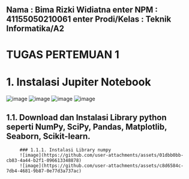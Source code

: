 **Nama         : Bima Rizki Widiatna** enter
**NPM		      : 41155050210061** enter
**Prodi/Kelas	: Teknik Informatika/A2**
---
# TUGAS PERTEMUAN 1

# 1.	Instalasi Jupiter Notebook
   ![image](https://github.com/user-attachments/assets/4ee974b0-3577-4ee1-83b1-d7cc716b53bc)
  	![image](https://github.com/user-attachments/assets/c962476f-f062-476e-8b46-c3f08f1f8a59)
  	![image](https://github.com/user-attachments/assets/98bae533-ba97-4099-9008-298d08fa57f5)
  	![image](https://github.com/user-attachments/assets/8d94bf9e-d896-4477-8818-885b75a4521a)
  	
## 1.1.	Download dan Instalasi Library python seperti NumPy, SciPy, Pandas, Matplotlib, Seaborn, Scikit-learn.
         ### 1.1.1.	Instalasi Library numpy
         ![image](https://github.com/user-attachments/assets/01dbb0bb-cb83-4a44-b2f1-096613348878)
         ![image](https://github.com/user-attachments/assets/c8d6584c-7db4-4681-9b87-0e77d3a737ac)




